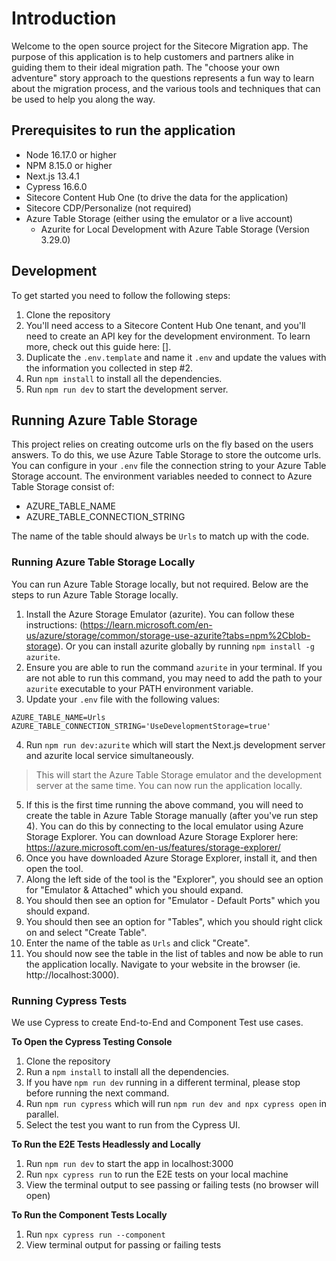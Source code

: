 # Introduction

Welcome to the open source project for the Sitecore Migration app. The purpose of this application is to help customers and partners alike in guiding them to their ideal migration path. The "choose your own adventure" story approach to the questions represents a fun way to learn about the migration process, and the various tools and techniques that can be used to help you along the way.

## Prerequisites to run the application

- Node 16.17.0 or higher
- NPM 8.15.0 or higher
- Next.js 13.4.1
- Cypress 16.6.0
- Sitecore Content Hub One (to drive the data for the application)
- Sitecore CDP/Personalize (not required)
- Azure Table Storage (either using the emulator or a live account)
  - Azurite for Local Development with Azure Table Storage (Version 3.29.0)

## Development

To get started you need to follow the following steps:

1. Clone the repository
2. You'll need access to a Sitecore Content Hub One tenant, and you'll need to create an API key for the development environment. To learn more, check out this guide here: [].
3. Duplicate the `.env.template` and name it `.env` and update the values with the information you collected in step #2.
4. Run `npm install` to install all the dependencies.
5. Run `npm run dev` to start the development server.

## Running Azure Table Storage

This project relies on creating outcome urls on the fly based on the users answers. To do this, we use Azure Table Storage to store the outcome urls. You can configure in your `.env` file the connection string to your Azure Table Storage account. The environment variables needed to connect to Azure Table Storage consist of:

- AZURE_TABLE_NAME
- AZURE_TABLE_CONNECTION_STRING

The name of the table should always be `Urls` to match up with the code.

### Running Azure Table Storage Locally

You can run Azure Table Storage locally, but not required. Below are the steps to run Azure Table Storage locally.

1. Install the Azure Storage Emulator (azurite). You can follow these instructions: (https://learn.microsoft.com/en-us/azure/storage/common/storage-use-azurite?tabs=npm%2Cblob-storage). Or you can install azurite globally by running `npm install -g azurite`.
2. Ensure you are able to run the command `azurite` in your terminal. If you are not able to run this command, you may need to add the path to your `azurite` executable to your PATH environment variable.
3. Update your `.env` file with the following values:

```
AZURE_TABLE_NAME=Urls
AZURE_TABLE_CONNECTION_STRING='UseDevelopmentStorage=true'
```

4. Run `npm run dev:azurite` which will start the Next.js development server and azurite local service simultaneously.

> This will start the Azure Table Storage emulator and the development server at the same time. You can now run the application locally.

5. If this is the first time running the above command, you will need to create the table in Azure Table Storage manually (after you've run step 4). You can do this by connecting to the local emulator using Azure Storage Explorer. You can download Azure Storage Explorer here: https://azure.microsoft.com/en-us/features/storage-explorer/
6. Once you have downloaded Azure Storage Explorer, install it, and then open the tool.
7. Along the left side of the tool is the "Explorer", you should see an option for "Emulator & Attached" which you should expand.
8. You should then see an option for "Emulator - Default Ports" which you should expand.
9. You should then see an option for "Tables", which you should right click on and select "Create Table".
10. Enter the name of the table as `Urls` and click "Create".
11. You should now see the table in the list of tables and now be able to run the application locally. Navigate to your website in the browser (ie. http://localhost:3000).

### Running Cypress Tests

We use Cypress to create End-to-End and Component Test use cases.

**To Open the Cypress Testing Console**

1. Clone the repository
2. Run a `npm install` to install all the dependencies.
3. If you have `npm run dev` running in a different terminal, please stop before running the next command.
4. Run `npm run cypress` which will run `npm run dev and npx cypress open` in parallel.
5. Select the test you want to run from the Cypress UI.

**To Run the E2E Tests Headlessly and Locally**

1. Run `npm run dev` to start the app in localhost:3000
2. Run `npx cypress run` to run the E2E tests on your local machine
3. View the terminal output to see passing or failing tests (no browser will open)

**To Run the Component Tests Locally**

1. Run `npx cypress run --component`
2. View terminal output for passing or failing tests
